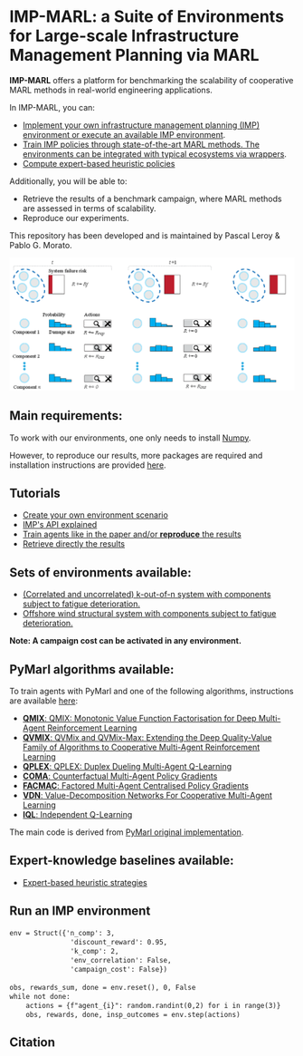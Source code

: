 # IMP-MARL: a Suite of Environments for Large-scale Infrastructure Management Planning via MARL


**IMP-MARL** offers a platform for benchmarking the scalability of cooperative MARL methods in real-world engineering applications.

In IMP-MARL, you can:
- [Implement your own infrastructure management planning (IMP) environment or execute an available IMP environment](./imp_env/).
- [Train IMP policies through state-of-the-art MARL methods. The environments can be integrated with typical ecosystems via wrappers](./imp_wrappers/).
- [Compute expert-based heuristic policies](./heuristics/)

Additionally, you will be able to:
- Retrieve the results of a benchmark campaign, where MARL methods are assessed in terms of scalability.
- Reproduce our experiments.

This repository has been developed and is maintained by Pascal Leroy & Pablo G. Morato.

![imp](imp_intro.png)

## Main requirements:
To work with our environments, one only needs to install [Numpy](https://numpy.org/install/).

However, to reproduce our results, more packages are required and installation instructions are provided [here](pymarl/README.md).

## Tutorials
- [Create your own environment scenario](imp_env/new_imp_env_tutorial.ipynb)
- [IMP's API explained](imp_wrappers/wrapper_explained.md)
- [Train agents like in the paper and/or **reproduce** the results](EXEC_PYMARL.md)
- [Retrieve directly the results](results_scripts/README.md)

## Sets of environments available:
- [(Correlated and uncorrelated) k-out-of-n system with components subject to fatigue deterioration.](./imp_env/struct_env.py)
- [Offshore wind structural system with components subject to fatigue deterioration.](./imp_env/owf_env.py)

**Note: A campaign cost can be activated in any environment.**

## PyMarl algorithms available:

To train agents with PyMarl and one of the following algorithms, instructions are available [here](pymarl/README.md):

- [**QMIX**: QMIX: Monotonic Value Function Factorisation for Deep Multi-Agent Reinforcement Learning](https://arxiv.org/abs/1803.11485)
- [**QVMIX**: QVMix and QVMix-Max: Extending the Deep Quality-Value Family of Algorithms to Cooperative Multi-Agent Reinforcement Learning](https://arxiv.org/abs/2012.12062)
- [**QPLEX**: QPLEX: Duplex Dueling Multi-Agent Q-Learning](https://arxiv.org/abs/2008.01062)
- [**COMA**: Counterfactual Multi-Agent Policy Gradients](https://arxiv.org/abs/1705.08926)
- [**FACMAC**: Factored Multi-Agent Centralised Policy Gradients](https://arxiv.org/abs/2003.06709)
- [**VDN**: Value-Decomposition Networks For Cooperative Multi-Agent Learning](https://arxiv.org/abs/1706.05296) 
- [**IQL**: Independent Q-Learning](https://arxiv.org/abs/1511.08779)

The main code is derived from [PyMarl original implementation](https://github.com/oxwhirl/pymarl).

## Expert-knowledge baselines available:
- [Expert-based heuristic strategies](https://www.sciencedirect.com/science/article/pii/S0167473017302138)

## Run an IMP environment 
```
env = Struct({'n_comp': 3,
               'discount_reward': 0.95,
               'k_comp': 2,
               'env_correlation': False,
               'campaign_cost': False})

obs, rewards_sum, done = env.reset(), 0, False
while not done:
    actions = {f"agent_{i}": random.randint(0,2) for i in range(3)}
    obs, rewards, done, insp_outcomes = env.step(actions) 
```   

## Citation
